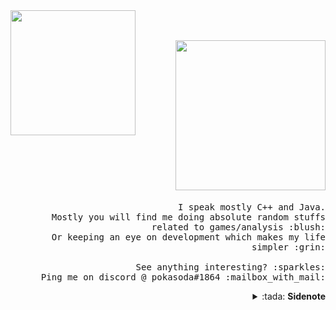 <img src="https://i.ibb.co/hm8Bw9f/oie-28233854-Ml-SToqr-T.gif" width="200px" align="left">
<p align="right">
  <br><br>
  <img src="https://i.ibb.co/sWLQYnP/Screenshot-from-2020-07-29-01-54-58.png" width="240px">
  <samp>
    <br><br>I speak mostly C++ and Java.
    <br>Mostly you will find me doing absolute random stuffs related to games/analysis :blush:
    <br>Or keeping an eye on development which makes my life simpler :grin:
    <br><br>See anything interesting? :sparkles:
    <br>Ping me on discord @ pokasoda#1864 :mailbox_with_mail:
  </samp>
  
  <details align="right">
    <summary>:tada: <b>Sidenote</b></summary>
    <samp>
      <br>I love sidenotes, and I also love DotA 2. Would love to have an intellectual discussion on why <em>Dark Seer</em> is the best hero in the game.
    </samp>
  </details>
</p>

